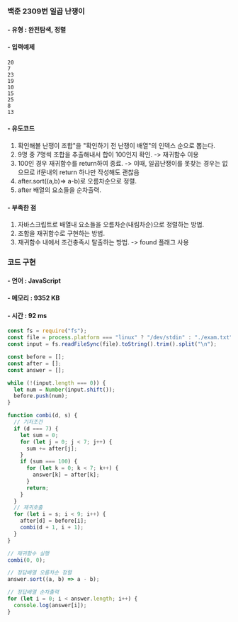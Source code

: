 ### 백준 2309번 일곱 난쟁이

#### - 유형 : 완전탐색, 정렬

#### - 입력예제

```
20
7
23
19
10
15
25
8
13
```

#### - 유도코드

1. 확인해볼 난쟁이 조합"을 "확인하기 전 난쟁이 배열"의 인덱스 순으로 뽑는다.
2. 9명 중 7명씩 조합을 추출해내서 합이 100인지 확인. -> 재귀함수 이용
3. 100인 경우 재귀함수를 return하여 종료. -> 이때, 일곱난쟁이를 못찾는 경우는 없으므로 if문내의 return 하나만 작성해도 괜찮음
4. after.sort((a,b)=> a-b)로 오름차순으로 정렬.
5. after 배열의 요소들을 순차출력.

#### - 부족한 점

1. 자바스크립트로 배열내 요소들을 오름차순(내림차순)으로 정렬하는 방법.
2. 조합을 재귀함수로 구현하는 방법.
3. 재귀함수 내에서 조건충족시 탈출하는 방법. -> found 플래그 사용

### 코드 구현

#### - 언어 : JavaScript

#### - 메모리 : 9352 KB

#### - 시간 : 92 ms

```js
const fs = require("fs");
const file = process.platform === "linux" ? "/dev/stdin" : "./exam.txt";
const input = fs.readFileSync(file).toString().trim().split("\n");

const before = [];
const after = [];
const answer = [];

while (!(input.length === 0)) {
  let num = Number(input.shift());
  before.push(num);
}

function combi(d, s) {
  // 기저조건
  if (d === 7) {
    let sum = 0;
    for (let j = 0; j < 7; j++) {
      sum += after[j];
    }
    if (sum === 100) {
      for (let k = 0; k < 7; k++) {
        answer[k] = after[k];
      }
      return;
    }
  }
  // 재귀호출
  for (let i = s; i < 9; i++) {
    after[d] = before[i];
    combi(d + 1, i + 1);
  }
}

// 재귀함수 실행
combi(0, 0);

// 정답배열 오름차순 정렬
answer.sort((a, b) => a - b);

// 정답배열 순차출력
for (let i = 0; i < answer.length; i++) {
  console.log(answer[i]);
}
```
